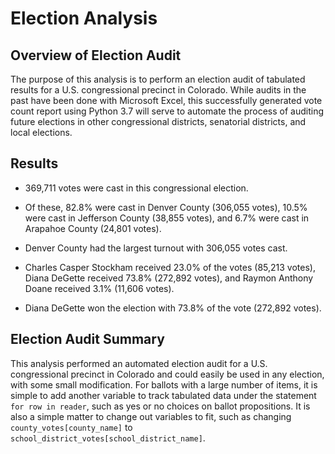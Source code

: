 # Election Analysis

## Overview of Election Audit

The purpose of this analysis is to perform an election audit of tabulated results for a U.S. congressional precinct in Colorado. While audits in the past have been done with Microsoft Excel, this successfully generated vote count report using Python 3.7 will serve to automate the process of auditing future elections in other congressional districts, senatorial districts, and local elections.


## Results

* 369,711 votes were cast in this congressional election. 

* Of these, 82.8% were cast in Denver County (306,055 votes), 10.5% were cast in Jefferson County (38,855 votes), and 6.7% were cast in Arapahoe County (24,801 votes).

* Denver County had the largest turnout with 306,055 votes cast.

* Charles Casper Stockham received 23.0% of the votes (85,213 votes), Diana DeGette received 73.8% (272,892 votes), and Raymon Anthony Doane received 3.1% (11,606 votes).

* Diana DeGette won the election with 73.8% of the vote (272,892 votes).


## Election Audit Summary

This analysis performed an automated election audit for a U.S. congressional precinct in Colorado and could easily be used in any election, with some small modification. For ballots with a large number of items, it is simple to add another variable to track tabulated data under the statement `for row in reader`, such as yes or no choices on ballot propositions. It is also a simple matter to change out variables to fit, such as changing `county_votes[county_name]` to `school_district_votes[school_district_name]`.